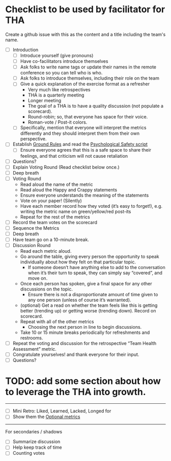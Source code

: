 # Checklist to be used by facilitator for THA
Create a github issue with this as the content and a title including the team's name.

- [ ] Introduction
  - [ ] Introduce yourself (give pronouns)
  - [ ] Have co-facilitators introduce themselves
  - [ ] Ask folks to write name tags or update their names in the remote conference so you can tell who is who.
  - [ ] Ask folks to introduce themselves, including their role on the team
  - [ ] Give a quick explanation of the exercise format as a refresher
    - Very much like retrospectives
    - THA is a quarterly meeting
    - Longer meeting
    - The goal of a THA is to have a quality discussion (not populate a scorecard).
    - Round-robin; so, that everyone has space for their voice.
    - Roman-vote / Post-it colors.
  - [ ] Specifically, mention that everyone will interpret the metrics differently and they should interpret them from their own perspective.
- [ ] Establish [Ground Rules](https://docs.google.com/document/d/18Q9uand09WHwiWZO21A9rD6S-3953CqP0v-xEj-xSCg/edit#heading=h.3f96t1973epx) and read the [Psychological Safety script](https://docs.google.com/document/d/18Q9uand09WHwiWZO21A9rD6S-3953CqP0v-xEj-xSCg/edit#heading=h.skek14hxa5vk)
  - [ ] Ensure everyone agrees that this is a safe space to share their feelings, and that criticism will not cause retaliation
- [ ] Questions?
- [ ] Explain Voting Round (Read checklist below once.)
- [ ] Deep breath
- [ ] Voting Round
  - Read aloud the name of the metric
  - Read aloud the Happy and Crappy statements
  - Ensure everyone understands the meaning of the statements
  - Vote on your paper! (Silently)
  - Have each member record how they voted (it’s easy to forget!), e.g. writing the metric name on green/yellow/red post-its
  - Repeat for the rest of the metrics
- [ ] Record the team votes on the scorecard
- [ ] Sequence the Metrics
- [ ] Deep breath
- [ ] Have team go on a 10-minute break. 
- [ ] Discussion Round
  - Read each metric aloud.
  - Go around the table, giving every person the opportunity to speak individually about how they felt on that particular topic.
    - If someone doesn’t have anything else to add to the conversation when it’s their turn to speak, they can simply say “covered”, and move on.
  - Once each person has spoken, give a final space for any other discussions on the topic. 
    - Ensure there is not a disproportionate amount of time given to any one person (unless of course it’s warranted). 
  - (optional) Get a read on whether the team feels like this is getting better (trending up) or getting worse (trending down). Record on scorecard.
  - Repeat with all of the other metrics
    - Choosing the next person in line to begin discussions.
  - Take 10 or 15 minute breaks periodically for refreshments and restrooms.
- [ ] Repeat the voting and discussion for the retrospective “Team Health Assessment” metric.
- [ ] Congratulate yourselves! and thank everyone for their input.
- [ ] Questions?

# TODO: add some section about how to leverage the THA into growth.

---
- [ ] Mini Retro: Liked, Learned, Lacked, Longed for
- [ ] Show them the [Optional metrics](https://docs.google.com/spreadsheets/d/1d98EX4P0dyl99Pd9jJN6nZ4QvBm0GIKhD2RZkgnF03w/edit#gid=1805229700)

---
For secondaries / shadows
- [ ] Summarize discussion
- [ ] Help keep track of time
- [ ] Counting votes